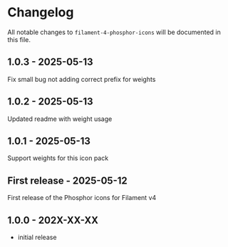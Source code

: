 # Changelog

All notable changes to `filament-4-phosphor-icons` will be documented in this file.

## 1.0.3 - 2025-05-13

Fix small bug not adding correct prefix for weights

## 1.0.2 - 2025-05-13

Updated readme with weight usage

## 1.0.1 - 2025-05-13

Support weights for this icon pack

## First release - 2025-05-12

First release of the Phosphor icons for Filament v4

## 1.0.0 - 202X-XX-XX

- initial release
